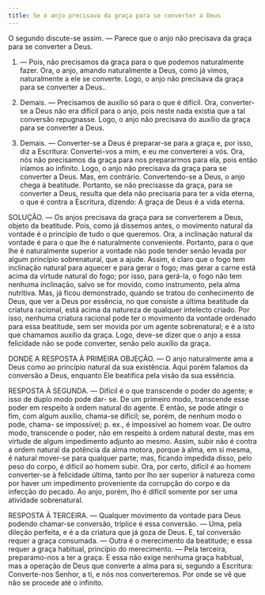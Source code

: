 ```yaml
---
title: Se o anjo precisava da graça para se converter a Deus
---
```


O segundo discute-se assim. — Parece que o anjo não precisava da graça para se converter a Deus.  

1. — Pois, não precisamos da graça para o que podemos naturalmente fazer. Ora, o anjo, amando naturalmente a Deus, como já vimos, naturalmente a ele se converte. Logo, o anjo não precisava da graça para se converter a Deus..  

2. Demais. — Precisamos de auxílio só para o que é difícil. Ora, converter-se a Deus não era difícil para o anjo, pois neste nada existia que a tal conversão repugnasse. Logo, o anjo não precisava do auxílio da graça para se converter a Deus.  

3. Demais. — Converter-se a Deus é preparar-se para a graça e, por isso, diz a Escritura: Convertei-vos a mim, e eu me converterei a vós. Ora, nós não precisamos da graça para nos prepararmos para ela, pois então iríamos ao infinito. Logo, o anjo não precisava da graça para se converter a Deus.  Mas, em contrário. Convertendo-se a Deus, o anjo chega à beatitude. Portanto, se não precisasse da graça, para se converter a Deus, resulta que dela não precisaria para ter a vida eterna, o que é contra a Escritura, dizendo: A graça de Deus é a vida eterna.  

SOLUÇÃO. — Os anjos precisava da graça para se converterem a Deus, objeto da beatitude. Pois, como já dissemos antes, o movimento natural da vontade é o princípio de tudo o que queremos. Ora, a inclinação natural da vontade é para o que lhe é naturalmente conveniente. Portanto, para o que lhe é naturalmente superior a vontade não pode tender senão levada por algum princípio sobrenatural, que a ajude. Assim, é claro que o fogo tem inclinação natural para aquecer e para gerar o fogo; mas gerar a carne está acima da virtude natural do fogo; por isso, para gerá-la, o fogo não tem nenhuma inclinação, salvo se for movido, como instrumento, pela alma nutritiva. Mas, já ficou demonstrado, quando se tratou do conhecimento de Deus, que ver a Deus por essência, no que consiste a última beatitude da criatura racional, está acima da natureza de qualquer intelecto criado. Por isso, nenhuma criatura racional pode ter o movimento da vontade ordenado para essa beatitude, sem ser movida por um agente sobrenatural; e é a isto que chamamos auxílio da graça. Logo, deve-se dizer que o anjo a essa felicidade não se pode converter, senão pelo auxílio da graça. 

DONDE A RESPOSTA À PRIMEIRA OBJEÇÃO. — O anjo naturalmente ama a Deus como ao princípio natural da sua existência. Aqui porém falamos da conversão a Deus, enquanto Ele beatifica pela visão da sua essência.  

RESPOSTA À SEGUNDA. — Difícil é o que transcende o poder do agente; e isso de duplo modo pode dar- se. De um primeiro modo, transcende esse poder em respeito à ordem natural do agente. E então, se pode atingir o fim, com algum auxílio, chama-se difícil; se, porém, de nenhum modo o pode, chama- se impossível; p. ex., é impossível ao homem voar. De outro modo, transcende o poder, não em respeito à ordem natural deste, mas em virtude de algum impedimento adjunto ao mesmo. Assim, subir não é contra a ordem natural da potência da alma motora, porque à alma, em si mesma, é natural mover-se para qualquer parte; mas, ficando impedida disso, pelo peso do corpo, é difícil ao homem subir. Ora, por certo, difícil é ao homem converter-se à felicidade última, tanto por lho ser superior à natureza como por haver um impedimento proveniente da corrupção do corpo e da infecção do pecado. Ao anjo, porém, lho é difícil somente por ser uma atividade sobrenatural.  

RESPOSTA À TERCEIRA. — Qualquer movimento da vontade para Deus podendo chamar-se conversão, tríplice é essa conversão. — Uma, pela dileção perfeita, e é a da criatura que já goza de Deus. E, tal conversão requer a graça consumada. — Outra é o merecimento da beatitude; e essa requer a graça habitual, princípio do merecimento. — Pela terceira, preparamo-nos a ter a graça. E essa não exige nenhuma graça habitual, mas a operação de Deus que converte a alma para si, segundo a Escritura: Converte-nos Senhor, a ti, e nós nos converteremos. Por onde se vê que não se procede até o infinito.
